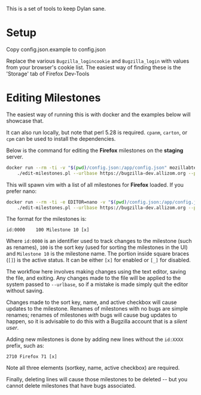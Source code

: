 This is a set of tools to keep Dylan sane.


# Setup

Copy config.json.example to config.json

Replace the various `Bugzilla_logincookie` and `Bugzilla_login` with values from your browser's cookie list.
The easiest way of finding these is the 'Storage' tab of Firefox Dev-Tools

# Editing Milestones

The easiest way of running this is with docker and the examples below will showcase that.

It can also run locally, but note that perl 5.28
is required. `cpanm`, `carton`, or `cpm` can be used to install the dependencies.

Below is the command for editing the **Firefox** milestones on the **staging** server.

```bash
docker run --rm -ti -v "$(pwd)/config.json:/app/config.json" mozillabteam/saneutils \
    ./edit-milestones.pl --urlbase https://bugzilla-dev.allizom.org --product Firefox
```

This will spawn vim with a list of all milestones for **Firefox** loaded. If you prefer nano:
```bash
docker run --rm -ti -e EDITOR=nano -v "$(pwd)/config.json:/app/config.json" mozillabteam/saneutils \
    ./edit-milestones.pl --urlbase https://bugzilla-dev.allizom.org --product Firefox
```

The format for the milestones is:

```
id:0000    100 Milestone 10 [x]
```

Where `id:0000` is an identifier used to track changes to the milestone (such as renames),
`100` is the sort key (used for sorting the milestones in the UI) and `Milestone 10` is the milestone name.
The portion inside square braces (`[]`) is the active status. It can be either `[x]` for enabled or `[_]` for disabled.

The workflow here involves making changes using the text editor, saving the file,
and exiting. Any changes made to the file will be applied to the system passed to `--urlbase`,
so if a mistake is made simply quit the editor without saving.

Changes made to the sort key, name, and active checkbox will cause updates to the milestone.
Renames of milestones with no bugs are simple renames; renames of milestones *with* bugs will cause
bug updates to happen, so it is advisable to do this with a Bugzilla account that is a *silent user*.

Adding new milestones is done by adding new lines without the `id:XXXX` prefix, such as:

```
2710 Firefox 71 [x]
```

Note all three elements (sortkey, name, active checkbox) are required.

Finally, deleting lines will cause those milestones to be deleted -- but you cannot delete milestones that have bugs associated.

